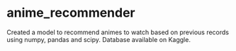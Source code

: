 # anime_recommender
Created a model to recommend animes to watch based on previous records using numpy, pandas and scipy. Database available on Kaggle.
